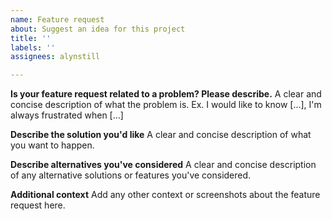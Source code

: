 ```yaml
---
name: Feature request
about: Suggest an idea for this project
title: ''
labels: ''
assignees: alynstill

---
```


**Is your feature request related to a problem? Please describe.**
A clear and concise description of what the problem is. Ex. I would like to know [...], I'm always frustrated when [...]

**Describe the solution you'd like**
A clear and concise description of what you want to happen.

**Describe alternatives you've considered**
A clear and concise description of any alternative solutions or features you've considered.

**Additional context**
Add any other context or screenshots about the feature request here.
